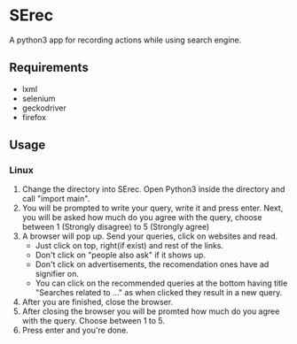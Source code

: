 # SErec

A python3 app for recording actions while using search engine.

## Requirements
- lxml
- selenium
- geckodriver
- firefox

## Usage 
### Linux
1. Change the directory into SErec. Open Python3 inside the directory and call "import main". 
2. You will be prompted to write your query, write it and press enter. Next, you will be asked
how much do you agree with the query, choose between 1 (Strongly disagree) to 5 (Strongly agree)
3. A browser will pop up. Send your queries, click on websites and read.
    - Just click on top, right(if exist) and rest of the links.
    - Don't click on "people also ask" if it shows up.
    - Don't click on advertisements, the recomendation ones have ad signifier on.
    - You can click on the recommended queries at the bottom having title "Searches related to ..."
        as when clicked they result in a new query.
4. After you are finished, close the browser.
5. After closing the browser you will be promted how much do you agree with the query. Choose
between 1 to 5.
6. Press enter and you're done.
